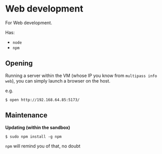 # Web development

For Web development. 
   
Has:

- `node`
- `npm`

## Opening

Running a server within the VM (whose IP you know from `multipass info web`), you can simply launch a browser on the host.

e.g. 

```
$ open http://192.168.64.85:5173/
```

## Maintenance 

**Updating (within the sandbox)**
   
```
$ sudo npm install -g npm
```

`npm` will remind you of that, no doubt

